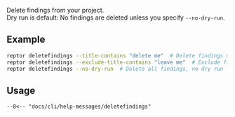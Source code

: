Delete findings from your project.  
Dry run is default: No findings are deleted unless you specify `--no-dry-run`.

## Example
```bash
reptor deletefindings --title-contains "delete me"  # Delete findings matching the search query
reptor deletefindings --exclude-title-contains "leave me"  # Exclude findings with search query
reptor deletefindings --no-dry-run  # Delete all findings, no dry run
```

## Usage
```
--8<-- "docs/cli/help-messages/deletefindings"
```
